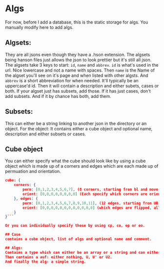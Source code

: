 # Algs

For now, before I add a database, this is the static storage for algs. You manually modify here to add algs.

## Algsets:

They are all jsons even though they have a .hson extension. The algsets being hanson files just allows the json to look prettier but it's still all json.
The algsets take 3 keys to start: `id`, `name` and `abbrev`. `id` is what's used in the url. Nice lowercase and not a name with spaces. Then `name` is the Name of the algset you'll see on it's page and when listed with other algsts. And `abbrev` is a short abbreviation for when needed. It'll typically be an uppercase'd id.
Then it will contain a description and either subets, cases or both. If your algset just has subsets, add those. If it has just cases, don't add subsets. And if it by chance has both, add them.

## Subsets:

This can either be a string linking to another json in the directory or an object.
For the object: It contains either a cube object and optional name, description and either subsets or cases.

## Cube object
You can either specify what the cube should look like by using a cube object which is made up of a corners and edges which are each made up of permuation and orientation.
```json
cube: {
    corners: {
        perm: [0,1,2,3,4,5,6,7], (8 corners, starting from bl and move in a clockwise motion. First 4 are top layer, second 4 are down layer)
        orient: [0,0,0,0,0,0,0,0] (Each specify which corners are oriented, all in the same place as perm)
    }, edges: {
        perm: [0,1,2,3,4,5,6,7,8,9,10,11], (12 edges, starting from UB and going in a clockwise, then E layer edges starting from bl and clockwise, then bottom layer and clockwise)
        orient: [0,0,0,0,0,0,0,0,0,0,0,0] (which edges are flipped, all in the same place as perm)
    }
}```

Or you can individually specify these by using cp, co, ep or eo.

## Case
contains a cube object, list of algs and optional name and comment.

## Algs:
Contains a type which can either be an array or a string and can either be * or specify all or TH, OH and optimal. * will refer to TH / OH.
Then contains a auf: either nothing, U, U' or U2.
And finally the alg: a simple string.



